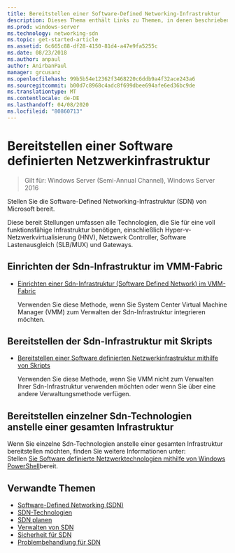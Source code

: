 ```yaml
---
title: Bereitstellen einer Software-Defined Networking-Infrastruktur
description: Dieses Thema enthält Links zu Themen, in denen beschrieben wird, wie Sie eine Sdn-Infrastruktur (Software Defined Network) mithilfe von Skripts in Windows Server 2016 bereitstellen.
ms.prod: windows-server
ms.technology: networking-sdn
ms.topic: get-started-article
ms.assetid: 6c665c88-df28-4150-81d4-a47e9fa5255c
ms.date: 08/23/2018
ms.author: anpaul
author: AnirbanPaul
manager: grcusanz
ms.openlocfilehash: 99b5b54e12362f3468220c6ddb9a4f32ace243a6
ms.sourcegitcommit: b00d7c8968c4adc8f699dbee694afe6ed36bc9de
ms.translationtype: MT
ms.contentlocale: de-DE
ms.lasthandoff: 04/08/2020
ms.locfileid: "80860713"
---
```

# <a name="deploy-a-software-defined-network-infrastructure"></a>Bereitstellen einer Software definierten Netzwerkinfrastruktur

>Gilt für: Windows Server (Semi-Annual Channel), Windows Server 2016

Stellen Sie die Software-Defined Networking-Infrastruktur (SDN) von Microsoft bereit.   
  
Diese bereit Stellungen umfassen alle Technologien, die Sie für eine voll funktionsfähige Infrastruktur benötigen, einschließlich Hyper-v-Netzwerkvirtualisierung (HNV), Netzwerk Controller, Software Lastenausgleich (SLB/MUX) und Gateways.  
  
## <a name="set-up-sdn-infrastructure-in-the-vmm-fabric"></a>Einrichten der Sdn-Infrastruktur im VMM-Fabric



  
-   [Einrichten einer Sdn-Infrastruktur (Software Defined Network) im VMM-Fabric](https://docs.microsoft.com/system-center/vmm/deploy-sdn)  
  
    Verwenden Sie diese Methode, wenn Sie System Center Virtual Machine Manager (VMM) zum Verwalten der Sdn-Infrastruktur integrieren möchten.  
 
## <a name="deploy-sdn-infrastructure-using-scripts"></a>Bereitstellen der Sdn-Infrastruktur mit Skripts
 
-   [Bereitstellen einer Software definierten Netzwerkinfrastruktur mithilfe von Skripts](../../sdn/deploy/Deploy-a-Software-Defined-Network-infrastructure-using-scripts.md)  
  
    Verwenden Sie diese Methode, wenn Sie VMM nicht zum Verwalten Ihrer Sdn-Infrastruktur verwenden möchten oder wenn Sie über eine andere Verwaltungsmethode verfügen.  


## <a name="deploy-individual-sdn-technologies-instead-of-an-entire-infrastructure"></a>Bereitstellen einzelner Sdn-Technologien anstelle einer gesamten Infrastruktur  
 Wenn Sie einzelne Sdn-Technologien anstelle einer gesamten Infrastruktur bereitstellen möchten, finden Sie weitere Informationen unter:  
Stellen [Sie Software definierte Netzwerktechnologien mithilfe von Windows PowerShell](Deploy-Software-Defined-Network-Technologies-using-Windows-PowerShell.md)bereit.    
  




  


## <a name="related-topics"></a>Verwandte Themen
- [Software-Defined Networking (SDN)](../Software-Defined-Networking--SDN-.md)  
- [SDN-Technologien](../technologies/Software-Defined-Networking-Technologies.md)  
- [SDN planen](../plan/plan-a-software-defined-network-infrastructure.md)  
- [Verwalten von SDN](../manage/manage-sdn.md)
- [Sicherheit für SDN](../security/sdn-security-top.md)
- [Problembehandlung für SDN](../troubleshoot/Troubleshoot-Software-Defined-Networking.md)